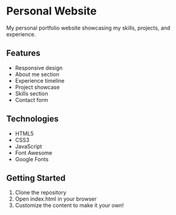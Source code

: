 # Personal Website

My personal portfolio website showcasing my skills, projects, and experience.

## Features

- Responsive design
- About me section
- Experience timeline
- Project showcase
- Skills section
- Contact form

## Technologies

- HTML5
- CSS3
- JavaScript
- Font Awesome
- Google Fonts

## Getting Started

1. Clone the repository
2. Open index.html in your browser
3. Customize the content to make it your own!